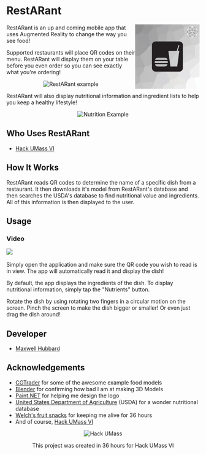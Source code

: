 # RestARant

<img src="RestARant.png" align="right"
     title="RestARant Logo" width="168" height="168">

RestARant is an up and coming mobile app that uses Augmented Reality to change the way you see food!

Supported restaurants will place QR codes on their menu. RestARant will display them on your table before you even order
so you can see exactly what you're ordering! 

<p align="center">
  <img src="RestARant_example1.png" alt="RestARant example"
       width="654" height="450">
</p>

RestARant will also display nutritional information and ingredient lists to
help you keep a healthy lifestyle!

<p align="center">
  <img src="RestARant_example2.png" alt="Nutrition Example"
       width="650" height="335">
</p>


## Who Uses RestARant

* [Hack UMass VI](https://hackumass.com)



## How It Works

RestARant reads QR codes to determine the name of a specific dish from a restaurant.
It then downloads it's model from RestARant's database and then searches the USDA's database
to find nutritional value and ingredients. All of this information is then displayed to the user.


## Usage

### Video

[![](https://img.youtube.com/vi/qfuMg9_mulA/0.jpg)](https://www.youtube.com/watch?v=qfuMg9_mulA "Click to play on YouTube")

Simply open the application and make sure the QR code you wish to read is in view. The app will automatically
read it and display the dish!

By default, the app displays the ingredients of the dish. To display nutritional information, simply tap the "Nutrients" button.

Rotate the dish by using rotating two fingers in a circular motion on the screen. Pinch the screen to make the dish bigger
or smaller! Or even just drag the dish around!


## Developer

* [Maxwell Hubbard](https://mhubs.github.io)

## Acknowledgements

* [CGTrader](cgtrader.com) for some of the awesome example food models
* [Blender](blender.org) for confirming how bad I am at making 3D Models
* [Paint.NET](https://www.getpaint.net) for helping me design the logo
* [United States Department of Agriculture](https://ndb.nal.usda.gov/ndb/search/list) (USDA) for a wonder nutritional database
* [Welch's fruit snacks](http://welchsfruitsnacks.com) for keeping me alive for 36 hours
* And of course, [Hack UMass VI](https://hackumass.com)


<p align="center">
  <img src="https://pbs.twimg.com/profile_images/987095838420799489/WaHyC1Uh_400x400.jpg" alt="Hack UMass"
  
</p>
<p align="center">
This project was created in 36 hours for Hack UMass VI
</p>

